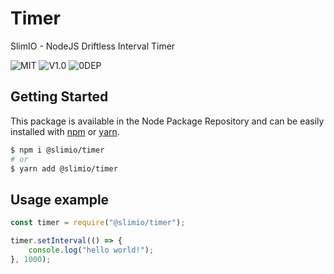 # Timer
SlimIO - NodeJS Driftless Interval Timer

![MIT](https://img.shields.io/github/license/mashape/apistatus.svg)
![V1.0](https://img.shields.io/badge/version-1.0.0-blue.svg)
![0DEP](https://img.shields.io/badge/Dependencies-0-yellow.svg)

## Getting Started

This package is available in the Node Package Repository and can be easily installed with [npm](https://docs.npmjs.com/getting-started/what-is-npm) or [yarn](https://yarnpkg.com).

```bash
$ npm i @slimio/timer
# or
$ yarn add @slimio/timer
```

## Usage example

```js
const timer = require("@slimio/timer");

timer.setInterval(() => {
    console.log("hello world!");
}, 1000);
```
